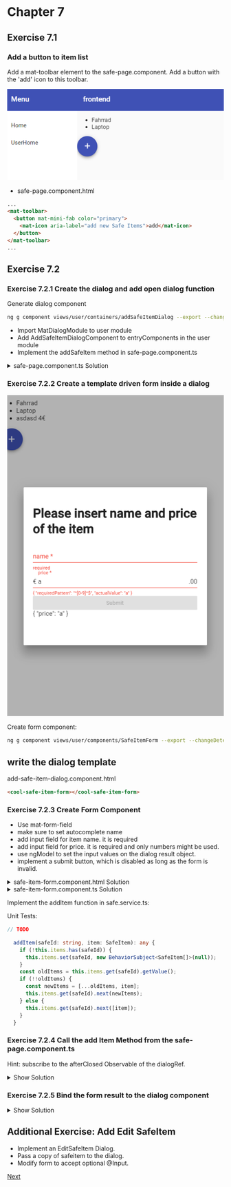 # Chapter 7

## Exercise 7.1

### Add a button to item list

Add a mat-toolbar element to the safe-page.component.
Add a button with the 'add' icon to this toolbar.

![71](screenshots/71.PNG)
  
- safe-page.component.html

```html
...
<mat-toolbar>
  <button mat-mini-fab color="primary">
    <mat-icon aria-label="add new Safe Items">add</mat-icon>
  </button>
</mat-toolbar>
...
```

## Exercise 7.2

### Exercise 7.2.1 Create the dialog and add open dialog function

Generate dialog component

```bash
ng g component views/user/containers/addSafeItemDialog --export --changeDetection OnPush --entryComponent
```

- Import MatDialogModule to user module
- Add AddSafeItemDialogComponent to entryComponents in the user module
- Implement the addSafeItem method in safe-page.component.ts

<details><summary>safe-page.component.ts Solution</summary>

```typescript
// ...
import { MatDialog } from '@angular/material';
// ...
private dialogService: MatDialog,
// ...
addSafeItem() {
  this.dialogService.open(AddSafeItemDialogComponent);
}
```

</details>

### Exercise 7.2.2 Create a template driven form inside a dialog

![73](screenshots/73.PNG)

Create form component:

```bash
ng g component views/user/components/SafeItemForm --export --changeDetection OnPush
```

## write the dialog template

add-safe-item-dialog.component.html

```html
<cool-safe-item-form></cool-safe-item-form>
```

### Exercise 7.2.3 Create Form Component

- Use mat-form-field
- make sure to set autocomplete name
- add input field for item name. it is required
- add input field for price. it is required and only numbers might be used.
- use ngModel to set the input values on the dialog result object.
- implement a submit button, which is disabled as long as the form is invalid.

<details><summary>safe-item-form.component.html Solution</summary>

<p>

```html
<h1>Please insert name and price of the item</h1>
<form (ngSubmit)="onSubmit()" #safeitemForm="ngForm">
  <div>
    <mat-form-field>
      <input
        autocomplete="section-item name"
        #name="ngModel"
        matInput
        placeholder="name"
        required
        aria-required="true"
        [(ngModel)]="model.name"
        type="text"
        name="name"
        class="form-control"
        id="name"
      />
      <mat-error
        *ngIf="(name.invalid || !name.pristine) && name.getError('required')"
        >required</mat-error
      >
    </mat-form-field>
    <mat-form-field>
      <input
        autocomplete="section-item price"
        #price="ngModel"
        matInput
        required
        placeholder="price"
        pattern="[0-9]*"
        aria-required="true"
        [(ngModel)]="model.price"
        type="text"
        name="price"
        class="form-control"
        id="price"
      />
      <span matPrefix>€&nbsp;</span>
      <span matSuffix>.00</span>
      <mat-error
        *ngIf="(price.invalid || !price.pristine) && price.getError('required')"
        >required</mat-error
      >
      <mat-error *ngIf="price.invalid || !price.pristine "
        >{{price.getError('pattern') | json}}</mat-error
      >
    </mat-form-field>
    <button
      [disabled]="!safeitemForm.form.valid"
      mat-raised-button
      color="primary"
      type="submit"
    >
      Submit
    </button>
  </div>
  {{ model | json }}
</form>
```

```scss
div {
  display: flex;
  flex-direction: column;
}
```

</p>
</details>

<details><summary>safe-item-form.component.ts Solution</summary>

<p>

```typescript
import {
  Component,
  EventEmitter,
  OnInit,
  ChangeDetectionStrategy,
  Input,
  Output
} from "@angular/core";
import { SafeItem } from "~core/model";

@Component({
  selector: "cool-safe-item-form",
  templateUrl: "./safe-item-form.component.html",
  styleUrls: ["./safe-item-form.component.scss"],
  changeDetection: ChangeDetectionStrategy.OnPush
})
export class SafeItemFormComponent implements OnInit {
  @Output()
  result: EventEmitter<SafeItem> = new EventEmitter();
  model: SafeItem = {} as SafeItem;

  constructor() {}

  ngOnInit() {}

  onSubmit() {
    this.result.emit(this.model);
  }
}
```

</p>
</details>

Implement the addItem function in safe.service.ts:

Unit Tests:

```typescript
// TODO
```

```typescript
  addItem(safeId: string, item: SafeItem): any {
    if (!this.items.has(safeId)) {
      this.items.set(safeId, new BehaviorSubject<SafeItem[]>(null));
    }
    const oldItems = this.items.get(safeId).getValue();
    if (!!oldItems) {
      const newItems = [...oldItems, item];
      this.items.get(safeId).next(newItems);
    } else {
      this.items.get(safeId).next([item]);
    }
  }
```

### Exercise 7.2.4 Call the add Item Method from the safe-page.component.ts

Hint: subscribe to the afterClosed Observable of the dialogRef.

<details><summary>Show Solution</summary>

safe.component.ts

```typescript
  addSafeItem() {
    const dialogRef = this.dialogService.open(AddSafeItemDialogComponent, {
      height: '400px',
      width: '600px',
    });
    dialogRef
      .afterClosed()
      .pipe(withLatestFrom(this.safe$))
      .subscribe(([result, safe]: [SafeItem, Safe]) => {
        console.log(`Dialog result: ${result}`);
        if (result) {
          this.service.addItem(safe.id, result);
        }
      });
  }
```

</details>

### Exercise 7.2.5 Bind the form result to the dialog component

<details><summary>Show Solution</summary>

Add close function to the dialog: add-safe-item-dialog.component.ts

```typescript
export class AddSafeItemDialogComponent implements OnInit {
  constructor(public dialogRef: MatDialogRef<AddSafeItemDialogComponent>) {}

  ngOnInit() {}

  closeDialog(safeItem: SafeItem) {
    this.dialogRef.close(safeItem);
  }
}
```

add-safe-item-dialog.component.html

```html
<cool-safe-item-form (result)="closeDialog($event)"></cool-safe-item-form>
```

</details>

## Additional Exercise: Add Edit SafeItem

- Implement an EditSafeItem Dialog.
- Pass a copy of safeitem to the dialog.
- Modify form to accept optional @Input.

[Next](chapter8.md)
